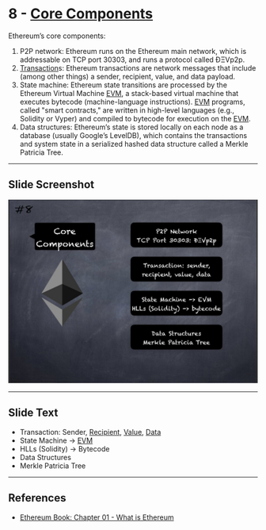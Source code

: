 # 8 - [Core Components](Core%20Components.md)

Ethereum’s core components:
  
1. P2P network: Ethereum runs on the Ethereum main network, which is addressable on TCP port 30303, and runs a protocol called ÐΞVp2p.
2. [Transaction](Transaction.md)s: Ethereum transactions are network messages that include (among other things) a sender, recipient, value, and data payload.
3. State machine: Ethereum state transitions are processed by the Ethereum Virtual Machine [EVM](EVM.md), a stack-based virtual machine that executes bytecode (machine-language instructions). [EVM](EVM.md) programs, called "smart contracts," are written in high-level languages (e.g., Solidity or Vyper) and compiled to bytecode for execution on the [EVM](EVM.md).
4. Data structures: Ethereum’s state is stored locally on each node as a database (usually Google’s LevelDB), which contains the transactions and system state in a serialized hashed data structure called a Merkle Patricia Tree.

___
## Slide Screenshot
![008.jpg](../../images/1.%20Ethereum%20101/008.jpg)
___
## Slide Text
- Transaction: Sender, [Recipient](Recipient.md), [Value](Value.md), [Data](Data.md)
- State Machine -> [EVM](EVM.md)
- HLLs (Solidity) -> Bytecode
- Data Structures
- Merkle Patricia Tree
___
## References
- [Ethereum Book: Chapter 01 - What is Ethereum](https://github.com/ethereumbook/ethereumbook/blob/develop/01what-is.asciidoc)